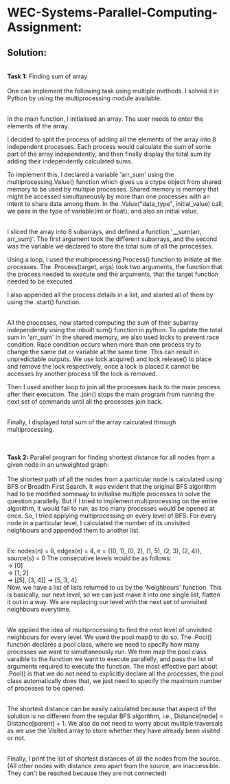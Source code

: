 <h1><b>WEC-Systems-Parallel-Computing-Assignment:</b></h1>
<h2><b>Solution:</b></h2>



</br><b>Task 1:</b> Finding sum of array</br></br>
One can implement the following task using multiple methods. I solved it in Python by using the multiprocessing module available.

</br>In the main function, I initialised an array. The user needs to enter the elements of the array.

I decided to split the process of adding all the elements of the array into 8 independent processes. Each process would calculate the sum of some part of the array independently, and then finally display the total sum by adding their independently calculated sums.

To implement this, I declared a variable 'arr_sum' using the multiprocessing.Value() function which gives us a ctype object from shared memory to be used by multiple processes. Shared memory is memory that might be accessed simultaneously by more than one processes with an intent to share data among them. In the .Value("data_type", initial_value) call, we pass in the type of variable(int or float), and also an initial value.

</br>I sliced the array into 8 subarrays, and defined a function '__sum(arr, arr_sum)'. The first argument took the different subarrays, and the second was the variable we declared to store the total sum of all the prrocesses.

Using a loop, I used the multiprocessing.Process() function to initiate all the processes. The .Process(target, args) took two arguments, the function that the process needed to execute and the arguments, that the target function needed to be executed.

I also appended all the process details in a list, and started all of them by using the .start() function.

</br>All the processes, now started computing the sum of their subarray independently using the inbuilt sum() function in python. To update the total sum in 'arr_sum' in the shared memory, we also used locks to prevent race condition. Race condition occurs when more than one process try to change the same dat or variable at the same time. This can result in unpredictable outputs. We use lock.acquire() and lock.release() to place and remove the lock respectively, once a lock is placed it cannot be accesses by another process till the lock is removed.

Then I used another loop to join all the processes back to the main process after their execution. The .join() stops the main program from running the next set of commands until all the processes join back.

</br>Finally, I displayed total sum of the array calculated through multiprocessing.



</br></br><b>Task 2:</b> Parallel program for finding shortest distance for all nodes from a given node in an unweighted graph:</br></br>
The shortest path of all the nodes from a particular node is calculated using BFS or Breadth First Search. It was evident that the original BFS algorithm had to be modified someway to initialise multiple processes to solve the question parallelly. But if I tried to implement multiprocessing on the entire algorithm, it would fail to run, as too many processes would be opened at once. So, I tried applying multiprocessing on every level of BFS. For every node in a particular level, I calculated the number of its unvisited neighbours and appended them to another list.

</br>Ex: nodes(n) = 6, edges(e) = 4, e = {(0, 1), (0, 2), (1, 5), (2, 3), (2, 4)}, source(s) = 0
The consecutive levels would be as follows:
</br>-> [0]
</br>-> [1, 2]
</br>-> [[5], [3, 4]] -> [5, 3, 4]
</br> Now, we have a list of lists returned to us by the 'Neighbours' function. This is basically, our next level, so we can just make it into one single list, flatten it out in a way. We are replacing our level with the next set of unvisited neighbours everytime.

</br>We applied the idea of multiprocessing to find the next level of unvisited neighbours for every level. We used the pool.map() to do so. The .Pool() function declares a pool class, where we need to specify how many processes we want to simultaneously run. We then map the pool class varaible to the function we want to execute parallelly, and pass the list of arguments required to execute the function. The most effective part about .Pool() is that we do not need to explicitly declare all the processes, the pool class automatically does that, we just need to specify the maximum number of processes to be opened.

</br>The shortest distance can be easily calculated because that aspect of the solution is no different from the regular BFS algorithm, i.e., Distance[node] = Distance[parent] + 1. We also do not need to worry about mulitple traversals as we use the Visited array to store whether they have already been visited or not.

</br>Finally, I print the list of shortest distances of all the nodes from the source. (All other nodes with distance zero apart from the source, are inaccessible. They can't be reached because they are not connected)